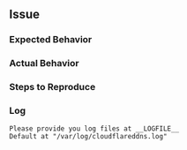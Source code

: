## Issue
### Expected Behavior
<!--Description-->

### Actual Behavior
<!--Description-->

### Steps to Reproduce
<!--Description-->

### Log
```
Please provide you log files at __LOGFILE__
Default at "/var/log/cloudflareddns.log"
```
